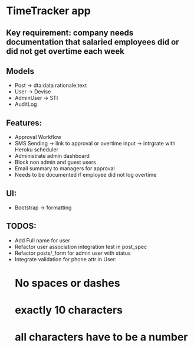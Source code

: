 # TimeTracker app

## Key requirement: company needs documentation that salaried employees did or did not get overtime each week

## Models
- Post -> dta:data rationale:text
- User -> Devise
- AdminUser -> STI
- AuditLog

## Features:
- Approval Workflow
- SMS Sending -> link to approval or overtime input -> intrgrate with Heroku scheduler
- Administrate admin dashboard
- Block non admin and guest users
- Email summary to managers for approval
- Needs to be documented if employee did not log overtime

## UI:
- Bootstrap -> formatting

## TODOS:
- Add Full name for user
- Refactor user association integration test in post_spec
- Refactor posts/_form for admin user with status
- Integrate validation for phone attr in User:
  # No spaces or dashes
  # exactly 10 characters
  # all characters have to be a number
